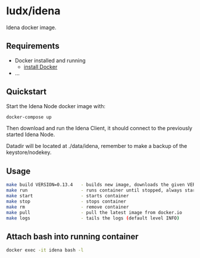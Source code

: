 # ludx/idena

Idena docker image.

## Requirements

* Docker installed and running
  * [install Docker](https://docs.docker.com/engine/installation/)
* ...


## Quickstart

Start the Idena Node docker image with:
```sh
docker-compose up
```

Then download and run the Idena Client, it should connect to the previously started Idena Node.

Datadir will be located at ./data/idena, remember to make a backup of the keystore/nodekey.

## Usage

```sh
make build VERSION=0.13.4   - builds new image, downloads the given VERSION from github
make run                    - runs container until stopped, always starts the container when docker starts
make start                  - starts container
make stop                   - stops container
make rm                     - remove container
make pull                   - pull the latest image from docker.io
make logs                   - tails the logs (default level INFO)
```


## Attach bash into running container

```sh
docker exec -it idena bash -l
```
